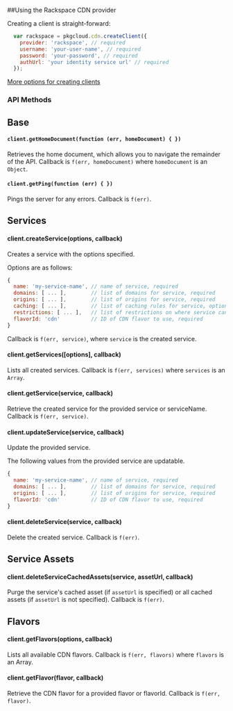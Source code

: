 ##Using the Rackspace CDN provider

Creating a client is straight-forward:

``` js
  var rackspace = pkgcloud.cdn.createClient({
    provider: 'rackspace', // required
    username: 'your-user-name', // required
    password: 'your-password', // required
    authUrl: 'your identity service url' // required
  });
```

[More options for creating clients](README.md)

### API Methods

## Base

#### `client.getHomeDocument(function (err, homeDocument) { })`
Retrieves the home document, which allows you to navigate the remainder of the
API. Callback is `f(err, homeDocument)` where `homeDocument` is an `Object`.

#### `client.getPing(function (err) { })`
Pings the server for any errors. Callback is `f(err)`.

## Services

#### client.createService(options, callback)
Creates a service with the options specified.

Options are as follows:

```js
{
  name: 'my-service-name', // name of service, required
  domains: [ ... ],        // list of domains for service, required
  origins: [ ... ],        // list of origins for service, required
  caching: [ ... ],        // list of caching rules for service, optional
  restrictions: [ ... ],   // list of restrictions on where service can be accessed from, optional
  flavorId: 'cdn'          // ID of CDN flavor to use, required
}
```
Callback is `f(err, service)`, where `service` is the created service.

#### client.getServices([options], callback)

Lists all created services. Callback is `f(err, services)` where `services`
is an `Array`.

#### client.getService(service, callback)

Retrieve the created service for the provided service or serviceName. Callback is `f(err,
service)`.

#### client.updateService(service, callback)

Update the provided service.

The following values from the provided service are updatable.

```js
{
  name: 'my-service-name', // name of service, required
  domains: [ ... ],        // list of domains for service, required
  origins: [ ... ],        // list of origins for service, required
  flavorId: 'cdn'          // ID of CDN flavor to use, required
}
```

#### client.deleteService(service, callback)

Delete the created service. Callback is `f(err)`.

## Service Assets

#### client.deleteServiceCachedAssets(service, assetUrl, callback)

Purge the service's cached asset (if `assetUrl` is specified) or all cached 
assets (if `assetUrl` is not specified). Callback is `f(err)`.

## Flavors

#### client.getFlavors(options, callback)

Lists all available CDN flavors. Callback is `f(err, flavors)` where
`flavors` is an Array.

#### client.getFlavor(flavor, callback)

Retrieve the CDN flavor for a provided flavor or flavorId. Callback is `f(err,
flavor)`.
